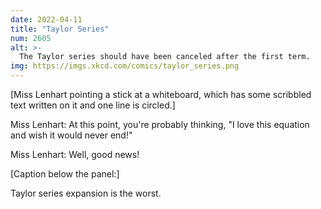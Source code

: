 ```yaml
---
date: 2022-04-11
title: "Taylor Series"
num: 2605
alt: >-
  The Taylor series should have been canceled after the first term.
img: https://imgs.xkcd.com/comics/taylor_series.png
---
```

[Miss Lenhart pointing a stick at a whiteboard, which has some scribbled text written on it and one line is circled.]

Miss Lenhart: At this point, you're probably thinking, "I love this equation and wish it would never end!"

Miss Lenhart: Well, good news!

[Caption below the panel:]

Taylor series expansion is the worst.